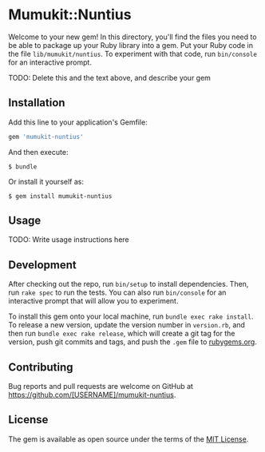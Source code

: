 # Mumukit::Nuntius

Welcome to your new gem! In this directory, you'll find the files you need to be able to package up your Ruby library into a gem. Put your Ruby code in the file `lib/mumukit/nuntius`. To experiment with that code, run `bin/console` for an interactive prompt.

TODO: Delete this and the text above, and describe your gem

## Installation

Add this line to your application's Gemfile:

```ruby
gem 'mumukit-nuntius'
```

And then execute:

    $ bundle

Or install it yourself as:

    $ gem install mumukit-nuntius

## Usage

TODO: Write usage instructions here

## Development

After checking out the repo, run `bin/setup` to install dependencies. Then, run `rake spec` to run the tests. You can also run `bin/console` for an interactive prompt that will allow you to experiment.

To install this gem onto your local machine, run `bundle exec rake install`. To release a new version, update the version number in `version.rb`, and then run `bundle exec rake release`, which will create a git tag for the version, push git commits and tags, and push the `.gem` file to [rubygems.org](https://rubygems.org).

## Contributing

Bug reports and pull requests are welcome on GitHub at https://github.com/[USERNAME]/mumukit-nuntius.


## License

The gem is available as open source under the terms of the [MIT License](http://opensource.org/licenses/MIT).

